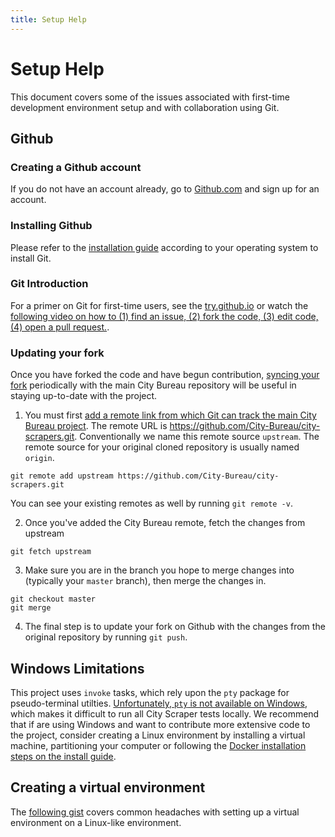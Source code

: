 ```yaml
---
title: Setup Help
---
```


<h1 class="hidden">Setup Help</h1>

This document covers some of the issues associated with first-time development environment setup and with collaboration using Git.

## Github

### Creating a Github account 
If you do not have an account already, go to [Github.com](https://github.com/) and sign up for an account.

### Installing Github
Please refer to the [installation guide](https://git-scm.com/book/en/v2/Getting-Started-Installing-Git) according to your operating system to install Git.

### Git Introduction
For a primer on Git for first-time users, see the [try.github.io](https://try.github.io/levels/1/challenges/1) or watch the [following video on how to (1) find an issue, (2) fork the code, (3) edit code, (4) open a pull request.](https://www.youtube.com/watch?list=PLyCZ96_3y5LXfPVZkHjhHRuIWhcjvCyQA&v=m_MjzgvVZ28). 

### Updating your fork
Once you have forked the code and have begun contribution, [syncing your fork](https://help.github.com/articles/syncing-a-fork/) periodically with the main City Bureau repository will be useful in staying up-to-date with the project. 

1. You must first [add a remote link from which Git can track the main City Bureau project](https://help.github.com/articles/configuring-a-remote-for-a-fork/). The remote URL is <https://github.com/City-Bureau/city-scrapers.git>. Conventionally we name this remote source `upstream`. The remote source for your original cloned repository is usually named `origin`. 

```
git remote add upstream https://github.com/City-Bureau/city-scrapers.git
```
You can see your existing remotes as well by running `git remote -v`.

2. Once you've added the City Bureau remote, fetch the changes from upstream
```
git fetch upstream
```
3. Make sure you are in the branch you hope to merge changes into (typically your `master` branch), then merge the changes in. 
```
git checkout master
git merge
```
4. The final step is to update your fork on Github with the changes from the original repository by running `git push`. 

## Windows Limitations

This project uses `invoke` tasks, which rely upon the `pty` package for pseudo-terminal utilties. [Unfortunately, `pty` is not available on Windows](https://github.com/City-Bureau/city-scrapers/issues/62), which makes it difficult to run all City Scraper tests locally. We recommend that if are using Windows and  want to contribute more extensive code to the project, consider creating a Linux environment by installing a virtual machine, partitioning your computer or following the [Docker installation steps on the install guide](02_installation.md#step-2-option-1-local-python-3-and-virtualenv).

## Creating a virtual environment

The [following gist](https://gist.github.com/bonfirefan/c5556ca54e8bbe9d83764730c36a4b3e) covers common headaches with setting up a virtual environment on a Linux-like environment.

